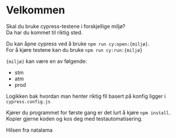 # Velkommen 

Skal du bruke cypress-testene i forskjellige miljø? \
Da har du kommet til riktig sted.

Du kan åpne cypress ved å bruke `npm run cy:open:{miljø}`. \
For å kjøre testene kan du bruke `npm run cy:run:{miljø}`

`{miljø}` kan være en av følgende: 
- stm
- atm
- prod

Logikken bak hvordan man henter riktig fil basert på konfig ligger i `cypress.config.js`

Kjører du programmet for første gang er det lurt å kjøre `npm install`.\
Kopier gjerne koden og kos deg med testautomatisering.

Hilsen fra natalama
